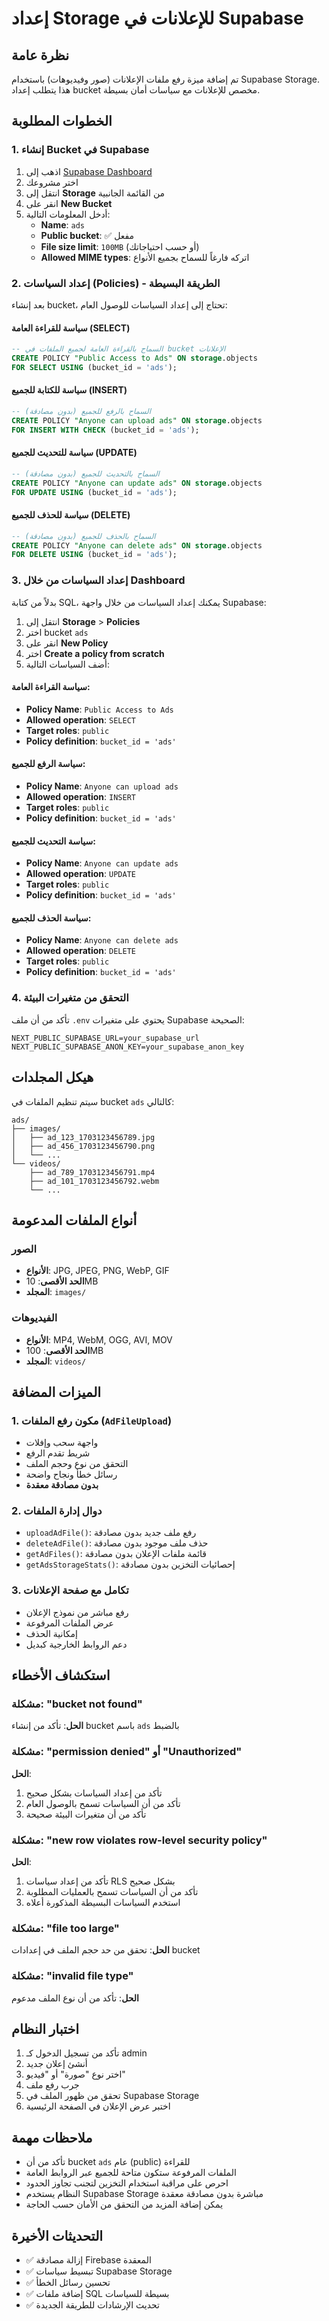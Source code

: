 # إعداد Storage للإعلانات في Supabase

## نظرة عامة

تم إضافة ميزة رفع ملفات الإعلانات (صور وفيديوهات) باستخدام Supabase Storage. هذا يتطلب إعداد bucket مخصص للإعلانات مع سياسات أمان بسيطة.

## الخطوات المطلوبة

### 1. إنشاء Bucket في Supabase

1. اذهب إلى [Supabase Dashboard](https://supabase.com/dashboard)
2. اختر مشروعك
3. انتقل إلى **Storage** من القائمة الجانبية
4. انقر على **New Bucket**
5. أدخل المعلومات التالية:
   - **Name**: `ads`
   - **Public bucket**: ✅ مفعل
   - **File size limit**: `100MB` (أو حسب احتياجاتك)
   - **Allowed MIME types**: اتركه فارغاً للسماح بجميع الأنواع

### 2. إعداد السياسات (Policies) - الطريقة البسيطة

بعد إنشاء bucket، تحتاج إلى إعداد السياسات للوصول العام:

#### سياسة للقراءة العامة (SELECT)
```sql
-- السماح بالقراءة العامة لجميع الملفات في bucket الإعلانات
CREATE POLICY "Public Access to Ads" ON storage.objects
FOR SELECT USING (bucket_id = 'ads');
```

#### سياسة للكتابة للجميع (INSERT)
```sql
-- السماح بالرفع للجميع (بدون مصادقة)
CREATE POLICY "Anyone can upload ads" ON storage.objects
FOR INSERT WITH CHECK (bucket_id = 'ads');
```

#### سياسة للتحديث للجميع (UPDATE)
```sql
-- السماح بالتحديث للجميع (بدون مصادقة)
CREATE POLICY "Anyone can update ads" ON storage.objects
FOR UPDATE USING (bucket_id = 'ads');
```

#### سياسة للحذف للجميع (DELETE)
```sql
-- السماح بالحذف للجميع (بدون مصادقة)
CREATE POLICY "Anyone can delete ads" ON storage.objects
FOR DELETE USING (bucket_id = 'ads');
```

### 3. إعداد السياسات من خلال Dashboard

بدلاً من كتابة SQL، يمكنك إعداد السياسات من خلال واجهة Supabase:

1. انتقل إلى **Storage** > **Policies**
2. اختر bucket `ads`
3. انقر على **New Policy**
4. اختر **Create a policy from scratch**
5. أضف السياسات التالية:

#### سياسة القراءة العامة:
- **Policy Name**: `Public Access to Ads`
- **Allowed operation**: `SELECT`
- **Target roles**: `public`
- **Policy definition**: `bucket_id = 'ads'`

#### سياسة الرفع للجميع:
- **Policy Name**: `Anyone can upload ads`
- **Allowed operation**: `INSERT`
- **Target roles**: `public`
- **Policy definition**: `bucket_id = 'ads'`

#### سياسة التحديث للجميع:
- **Policy Name**: `Anyone can update ads`
- **Allowed operation**: `UPDATE`
- **Target roles**: `public`
- **Policy definition**: `bucket_id = 'ads'`

#### سياسة الحذف للجميع:
- **Policy Name**: `Anyone can delete ads`
- **Allowed operation**: `DELETE`
- **Target roles**: `public`
- **Policy definition**: `bucket_id = 'ads'`

### 4. التحقق من متغيرات البيئة

تأكد من أن ملف `.env` يحتوي على متغيرات Supabase الصحيحة:

```env
NEXT_PUBLIC_SUPABASE_URL=your_supabase_url
NEXT_PUBLIC_SUPABASE_ANON_KEY=your_supabase_anon_key
```

## هيكل المجلدات

سيتم تنظيم الملفات في bucket `ads` كالتالي:

```
ads/
├── images/
│   ├── ad_123_1703123456789.jpg
│   ├── ad_456_1703123456790.png
│   └── ...
└── videos/
    ├── ad_789_1703123456791.mp4
    ├── ad_101_1703123456792.webm
    └── ...
```

## أنواع الملفات المدعومة

### الصور
- **الأنواع**: JPG, JPEG, PNG, WebP, GIF
- **الحد الأقصى**: 10MB
- **المجلد**: `images/`

### الفيديوهات
- **الأنواع**: MP4, WebM, OGG, AVI, MOV
- **الحد الأقصى**: 100MB
- **المجلد**: `videos/`

## الميزات المضافة

### 1. مكون رفع الملفات (`AdFileUpload`)
- واجهة سحب وإفلات
- شريط تقدم الرفع
- التحقق من نوع وحجم الملف
- رسائل خطأ ونجاح واضحة
- **بدون مصادقة معقدة**

### 2. دوال إدارة الملفات
- `uploadAdFile()`: رفع ملف جديد بدون مصادقة
- `deleteAdFile()`: حذف ملف موجود بدون مصادقة
- `getAdFiles()`: قائمة ملفات الإعلان بدون مصادقة
- `getAdsStorageStats()`: إحصائيات التخزين بدون مصادقة

### 3. تكامل مع صفحة الإعلانات
- رفع مباشر من نموذج الإعلان
- عرض الملفات المرفوعة
- إمكانية الحذف
- دعم الروابط الخارجية كبديل

## استكشاف الأخطاء

### مشكلة: "bucket not found"
**الحل**: تأكد من إنشاء bucket باسم `ads` بالضبط

### مشكلة: "permission denied" أو "Unauthorized"
**الحل**: 
1. تأكد من إعداد السياسات بشكل صحيح
2. تأكد من أن السياسات تسمح بالوصول العام
3. تأكد من أن متغيرات البيئة صحيحة

### مشكلة: "new row violates row-level security policy"
**الحل**: 
1. تأكد من إعداد سياسات RLS بشكل صحيح
2. تأكد من أن السياسات تسمح بالعمليات المطلوبة
3. استخدم السياسات البسيطة المذكورة أعلاه

### مشكلة: "file too large"
**الحل**: تحقق من حد حجم الملف في إعدادات bucket

### مشكلة: "invalid file type"
**الحل**: تأكد من أن نوع الملف مدعوم

## اختبار النظام

1. تأكد من تسجيل الدخول كـ admin
2. أنشئ إعلان جديد
3. اختر نوع "صورة" أو "فيديو"
4. جرب رفع ملف
5. تحقق من ظهور الملف في Supabase Storage
6. اختبر عرض الإعلان في الصفحة الرئيسية

## ملاحظات مهمة

- تأكد من أن bucket `ads` عام (public) للقراءة
- الملفات المرفوعة ستكون متاحة للجميع عبر الروابط العامة
- احرص على مراقبة استخدام التخزين لتجنب تجاوز الحدود
- النظام يستخدم Supabase Storage مباشرة بدون مصادقة معقدة
- يمكن إضافة المزيد من التحقق من الأمان حسب الحاجة

## التحديثات الأخيرة

- ✅ إزالة مصادقة Firebase المعقدة
- ✅ تبسيط سياسات Supabase Storage
- ✅ تحسين رسائل الخطأ
- ✅ إضافة ملفات SQL بسيطة للسياسات
- ✅ تحديث الإرشادات للطريقة الجديدة
